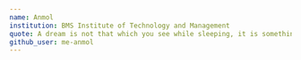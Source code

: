 ```yaml
---
name: Anmol
institution: BMS Institute of Technology and Management
quote: A dream is not that which you see while sleeping, it is something that does not let you sleep. 
github_user: me-anmol
---
```

